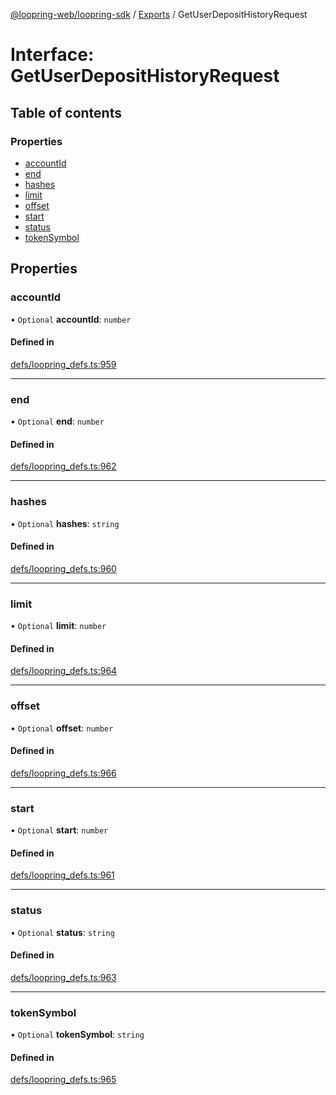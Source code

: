 [@loopring-web/loopring-sdk](../README.md) / [Exports](../modules.md) / GetUserDepositHistoryRequest

# Interface: GetUserDepositHistoryRequest

## Table of contents

### Properties

- [accountId](GetUserDepositHistoryRequest.md#accountid)
- [end](GetUserDepositHistoryRequest.md#end)
- [hashes](GetUserDepositHistoryRequest.md#hashes)
- [limit](GetUserDepositHistoryRequest.md#limit)
- [offset](GetUserDepositHistoryRequest.md#offset)
- [start](GetUserDepositHistoryRequest.md#start)
- [status](GetUserDepositHistoryRequest.md#status)
- [tokenSymbol](GetUserDepositHistoryRequest.md#tokensymbol)

## Properties

### accountId

• `Optional` **accountId**: `number`

#### Defined in

[defs/loopring_defs.ts:959](https://github.com/Loopring/loopring_sdk/blob/9d83b66/src/defs/loopring_defs.ts#L959)

___

### end

• `Optional` **end**: `number`

#### Defined in

[defs/loopring_defs.ts:962](https://github.com/Loopring/loopring_sdk/blob/9d83b66/src/defs/loopring_defs.ts#L962)

___

### hashes

• `Optional` **hashes**: `string`

#### Defined in

[defs/loopring_defs.ts:960](https://github.com/Loopring/loopring_sdk/blob/9d83b66/src/defs/loopring_defs.ts#L960)

___

### limit

• `Optional` **limit**: `number`

#### Defined in

[defs/loopring_defs.ts:964](https://github.com/Loopring/loopring_sdk/blob/9d83b66/src/defs/loopring_defs.ts#L964)

___

### offset

• `Optional` **offset**: `number`

#### Defined in

[defs/loopring_defs.ts:966](https://github.com/Loopring/loopring_sdk/blob/9d83b66/src/defs/loopring_defs.ts#L966)

___

### start

• `Optional` **start**: `number`

#### Defined in

[defs/loopring_defs.ts:961](https://github.com/Loopring/loopring_sdk/blob/9d83b66/src/defs/loopring_defs.ts#L961)

___

### status

• `Optional` **status**: `string`

#### Defined in

[defs/loopring_defs.ts:963](https://github.com/Loopring/loopring_sdk/blob/9d83b66/src/defs/loopring_defs.ts#L963)

___

### tokenSymbol

• `Optional` **tokenSymbol**: `string`

#### Defined in

[defs/loopring_defs.ts:965](https://github.com/Loopring/loopring_sdk/blob/9d83b66/src/defs/loopring_defs.ts#L965)

